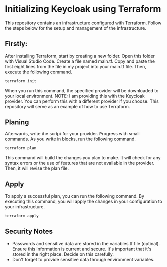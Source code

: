 # Initializing Keycloak using Terraform

This repository contains an infrastructure configured with Terraform. Follow the steps below for the setup and management of the infrastructure.

## Firstly:

After installing Terraform, start by creating a new folder. Open this folder with Visual Studio Code. Create a file named main.tf. Copy and paste the first eight lines from the file in my project into your main.tf file. Then, execute the following command.

```bash
terraform init
```
When you run this command, the specified provider will be downloaded to your local environment.
NOTE: I am providing this with the Keycloak provider. You can perform this with a different provider if you choose. This repository will serve as an example of how to use Terraform.

## Planing

Afterwards, write the script for your provider. Progress with small commands. As you write in blocks, run the following command.

```bash
terraform plan
```

This command will build the changes you plan to make. It will check for any syntax errors or the use of features that are not available in the provider. Then, it will revise the plan file.

## Apply

To apply a successful plan, you can run the following command. By executing this command, you will apply the changes in your configuration to your infrastructure.
```bash
terraform apply
```

## Security Notes

- Passwords and sensitive data are stored in the variables.tf file (optinal). Ensure this information is current and secure. It's important that it's stored in the right place. Decide on this carefully.
- Don't forget to provide sensitive data through environment variables.
